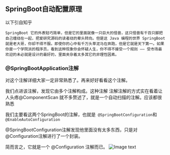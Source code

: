SpringBoot自动配置原理
----
以下引自知乎
```
SpringBoot 它的外表轻巧简单，但是它的里面就像一只巨大的怪兽，这只怪兽有千百只脚把自己缠绕在一起，把爱研究源码的读者绕的晕头转向。但是这 Java 编程的世界 SpringBoot 就是老大哥，你却不得不服。即使你的心中有千万头草泥马在奔跑，但是它就是天下第一。如果你是一个学院派的程序员，看到这种现象你会怀疑人生，你不得不接受一个规则 —— 受市场最欢迎的未必就是设计的最好的，里面夹杂着太多其它的非理性因素。
```
### @SpringBootApplication注解
对这个注解详细大家一定非常熟悉了。再来好好看看这个注解。  

我们点进该注解，发现它由多个注解构成。这种注解 注解注解的方式实在看着让人头疼@ComponentScan 就不多赘述了，就是一个自动扫描的注解。应该都很熟悉

我们主要看这两个SpringBoot的注解，也就是`` @SpringBootConfiguration``和``@EnableAutoConfiguration``

@SpringBootConfiguration注解发现他里面没有太多东西，只是对 @Configuration注解进行了一个封装。

简而言之，它就是一个 @Configuration 注解而已。
![Image text](https://p3-juejin.byteimg.com/tos-cn-i-k3u1fbpfcp/f87059b3994941579f044aa540d20711~tplv-k3u1fbpfcp-zoom-1.image)

